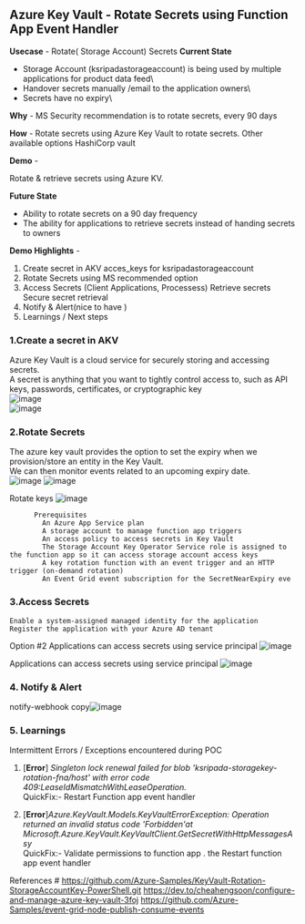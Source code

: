 ## Azure Key Vault - Rotate Secrets using Function App Event Handler

**Usecase** - Rotate( Storage Account) Secrets
**Current State** 
   * Storage Account (ksripadastorageaccount)  is being used by multiple applications  for  product data feed\
   * Handover secrets manually /email to the application owners\
   * Secrets have no expiry\
    
**Why** - MS Security recommendation is to rotate secrets, every 90 days

**How** - Rotate secrets using Azure Key Vault to rotate secrets.
          Other available  options HashiCorp vault 
 
**Demo** - 

Rotate & retrieve secrets using  Azure KV.   

**Future State**
  * Ability to rotate secrets  on a 90 day frequency
  * The ability for applications to retrieve secrets instead of handing secrets to owners

**Demo Highlights** - 


 1. Create secret in AKV
      acces_keys for ksripadastorageaccount  
 1. Rotate Secrets using MS recommended option
 1. Access Secrets 
       (Client Applications, Processess)
     Retrieve secrets
     Secure  secret retrieval
1. Notify & Alert(nice to have )
1. Learnings / Next steps

### 1.Create a secret in AKV
  Azure Key Vault is a cloud service for securely storing and accessing secrets.\
  A secret is anything that you want to tightly control access to, such as API keys, passwords, certificates, or cryptographic key \
      ![image](https://user-images.githubusercontent.com/8209932/126427470-e40735d2-6e02-44c2-a7b1-3419a1528314.png)\
      ![image](https://user-images.githubusercontent.com/8209932/126427997-b0b63c40-0101-41ec-89fc-36f19adb580c.png)


### 2.Rotate Secrets 
   The azure key vault provides the option to set the expiry when we provision/store an entity in the Key Vault.\
   We can then monitor events related to an upcoming expiry date.\
          ![image](https://user-images.githubusercontent.com/8209932/126428577-86ac6c85-a2ac-4402-b6af-ddbb35bd3dc6.png)
          ![image](https://user-images.githubusercontent.com/8209932/126428632-380e31ef-a0e9-4b67-9a0c-94d5c43d2e57.png)

   Rotate keys
        ![image](https://user-images.githubusercontent.com/8209932/126428721-6bc991e6-4584-4369-85f8-5b35649730e3.png)
         
          Prerequisites
            An Azure App Service plan
            A storage account to manage function app triggers
            An access policy to access secrets in Key Vault
            The Storage Account Key Operator Service role is assigned to the function app so it can access storage account access keys
            A key rotation function with an event trigger and an HTTP trigger (on-demand rotation)
            An Event Grid event subscription for the SecretNearExpiry eve
### 3.Access Secrets 
    Enable a system-assigned managed identity for the application
    Register the application with your Azure AD tenant
 Option #2
  Applications can   access secrets using service principal
    ![image](https://user-images.githubusercontent.com/8209932/126428991-fcc33b1a-ed1b-4341-ab3c-afd88518c719.png)

  Applications can   access secrets using service principal
    ![image](https://user-images.githubusercontent.com/8209932/126429308-695d3043-e7d5-45e2-b679-dc4878297954.png)
    
### 4. Notify & Alert 
   notify-webhook copy![image](https://user-images.githubusercontent.com/8209932/126429574-8502fae6-2b41-474f-bce9-b559eb4b8e59.png)

### 5. Learnings
  Intermittent Errors / Exceptions encountered during POC
  
 1. [**Error**] *Singleton lock renewal failed for blob 'ksripada-storagekey-rotation-fna/host' with error code 409:LeaseIdMismatchWithLeaseOperation.*\
            QuickFix:-  Restart Function app event handler
      
  2. [**Error**]*Azure.KeyVault.Models.KeyVaultErrorException: Operation returned an invalid status code 'Forbidden'at           Microsoft.Azure.KeyVault.KeyVaultClient.GetSecretWithHttpMessagesAsy*\
            QuickFix:-  Validate permissions to function app .  the Restart function app event handler 




References #
https://github.com/Azure-Samples/KeyVault-Rotation-StorageAccountKey-PowerShell.git
https://dev.to/cheahengsoon/configure-and-manage-azure-key-vault-3foj
https://github.com/Azure-Samples/event-grid-node-publish-consume-events

